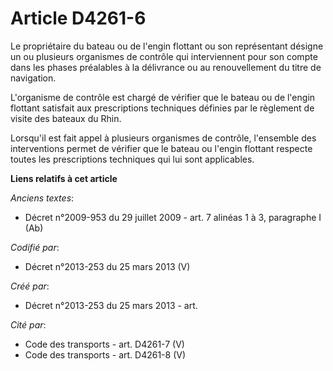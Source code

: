 # Article D4261-6

Le propriétaire du bateau ou de l'engin flottant ou son représentant désigne un ou plusieurs organismes de contrôle qui
interviennent pour son compte dans les phases préalables à la délivrance ou au renouvellement du titre de navigation.

L'organisme de contrôle est chargé de vérifier que le bateau ou de l'engin flottant satisfait aux prescriptions techniques
définies par le règlement de visite des bateaux du Rhin.

Lorsqu'il est fait appel à plusieurs organismes de contrôle, l'ensemble des interventions permet de vérifier que le bateau ou
l'engin flottant respecte toutes les prescriptions techniques qui lui sont applicables.

**Liens relatifs à cet article**

_Anciens textes_:

  - Décret n°2009-953 du 29 juillet 2009 - art. 7 alinéas 1 à 3, paragraphe I (Ab)

_Codifié par_:

  - Décret n°2013-253 du 25 mars 2013 (V)

_Créé par_:

  - Décret n°2013-253 du 25 mars 2013 - art.

_Cité par_:

  - Code des transports - art. D4261-7 (V)
  - Code des transports - art. D4261-8 (V)
